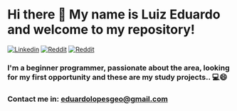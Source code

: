 # Hi there 👋 My name is Luiz Eduardo and welcome to my repository!
[![Linkedin](https://img.shields.io/badge/LinkedIn-0077B5?style=for-the-badge&logo=linkedin&logoColor=white)](https://www.linkedin.com/in/luizeduardo1996/)
[![Reddit](https://img.shields.io/badge/Reddit-FF4500?style=for-the-badge&logo=reddit&logoColor=white)](https://www.reddit.com/user/bakurazz)
[![Reddit](https://img.shields.io/badge/Twitter-1DA1F2?style=for-the-badge&logo=twitter&logoColor=white)](https://twitter.com/pracegoverrr)
### I'm a beginner programmer, passionate about the area, looking for my first opportunity and these are my study projects.. 💻😄
### Contact me in: eduardolopesgeo@gmail.com
<!--
**luizeduarddo/luizeduarddo** is a ✨ _special_ ✨ repository because its `README.md` (this file) appears on your GitHub profile.

Here are some ideas to get you started:

- 🔭 I’m currently working on ...
- 🌱 I’m currently learning ...
- 👯 I’m looking to collaborate on ...
- 🤔 I’m looking for help with ...
- 💬 Ask me about ...
- 📫 How to reach me: ...
- 😄 Pronouns: ...
- ⚡ Fun fact: ...
-->
